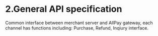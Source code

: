 # 2.General API specification

Common interface between merchant server and AllPay gateway, each channel has functions including: Purchase, Refund, Inqiury interface.